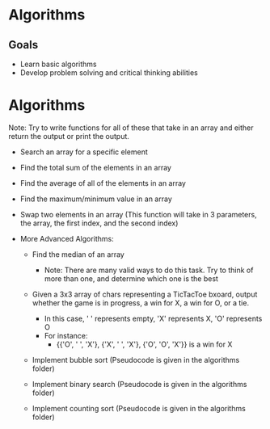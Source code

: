 # Algorithms

## Goals

* Learn basic algorithms
* Develop problem solving and critical thinking abilities

# Algorithms

Note: Try to write functions for all of these that take in an array and either return the output or print the output. 

* Search an array for a specific element
* Find the total sum of the elements in an array
* Find the average of all of the elements in an array
* Find the maximum/minimum value in an array
* Swap two elements in an array (This function will take in 3 parameters, the array, the first index, and the second index)

* More Advanced Algorithms:
    * Find the median of an array
        * Note: There are many valid ways to do this task. Try to think of more than one, and determine which one is the best

    * Given a 3x3 array of chars representing a TicTacToe bxoard, output whether the game is in progress, a win for X, a win for O, or a tie.
        * In this case, ' ' represents empty, 'X' represents X, 'O' represents O
        * For instance: 
            * {{'O', ' ', 'X'},
               {'X', ' ', 'X'},
               {'O', 'O', 'X'}}
               is a win for X
    * Implement bubble sort (Pseudocode is given in the algorithms folder)
    * Implement binary search (Pseudocode is given in the algorithms folder)
    * Implement counting sort (Pseudocode is given in the algorithms folder)
